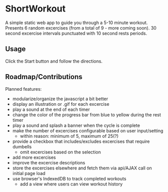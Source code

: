 # ShortWorkout
A simple static web app to guide you through a 5-10 minute workout.  
Presents 6 random excercises (from a total of 9 - more coming soon). 30 second excercise intervals punctuated with 10 second rests periods.

## Usage
Click the Start button and follow the directions.

## Roadmap/Contributions
Planned features:  
- modularize/organize the javascript a bit better
- display an illustration or .gif for each excercise
- play a sound at the end of each timer
- change the color of the progress bar from blue to yellow during the rest timer
- play a sound and splash a banner when the cycle is complete
- make the number of excercises configurable based on user input/setting
  -  within reason: minimum of 5, maximum of 25(?)
- provide a checkbox that includes/excludes excercises that require dumbells
  - omit excercises based on the selection
- add more excercises
- improve the excercise descriptions
- store the excercises elsewhere and fetch them via api/AJAX call on initial page load
- use browser's IndexedDB to track completed workouts
  - add a view where users can view workout history
 
